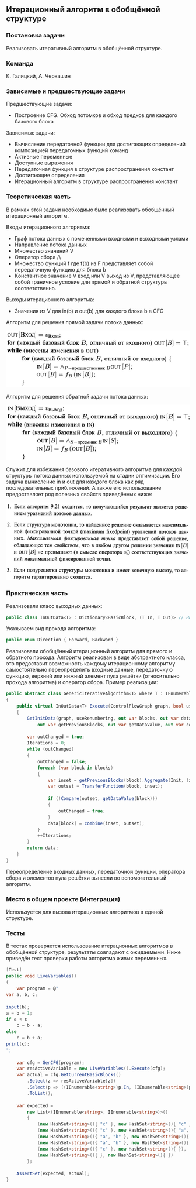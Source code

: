 ## Итерационный алгоритм в обобщённой структуре

### Постановка задачи

Реализовать итеративный алгоритм в обобщённой структуре.

### Команда

К. Галицкий, А. Черкашин

### Зависимые и предшествующие задачи

Предшествующие задачи:

* Построение CFG. Обход потомков и обход предков для каждого базового блока

Зависимые задачи:

* Вычисление передаточной функции для достигающих определений композицией передаточных функций команд
* Активные переменные
* Доступные выражения
* Передаточная функция в структуре распространения констант
* Достигающие определения
* Итерационный алгоритм в структуре распространения констант


### Теоретическая часть

В рамках этой задачи необходимо было реализовать обобщённый итерационный алгоритм.

Входы итерационного алгоритма:

* Граф потока данных с помеченными  входными и выходными узлами
* Направление потока данных
* Множество значений V
* Оператор сбора /\
* Множество функций f где f(b) из F представляет собой передаточную функцию для блока b
* Константное значение V вход или V выход из V, представляющее собой граничное условие для прямой и обратной структуры соответственно.

Выходы итерационного алгоритма:

* Значения из V для in(b) и out(b) для каждого блока b в CFG


Алгоритм для решения прямой задачи потока данных: 

![Прямая задача](3_GenericIterativeAlgorithm/pic2.JPG)

Алгоритм для решения обратной задачи потока данных: 

![Обратная задача](3_GenericIterativeAlgorithm/pic1.JPG)

Служит для избежания базового итеративного алгоритма для каждой структуры потока данных используемой на стадии оптимизации.
Его задача вычисление in и out для каждого блока как ряд последовательных приближений. А также его использование предоставляет ряд полезных свойств приведённых ниже:

![Свойства алгоритма](3_GenericIterativeAlgorithm/pic3.JPG)

### Практическая часть

Реализовали класс выходных данных:
```csharp
public class InOutData<T> : Dictionary<BasicBlock, (T In, T Out)> // Вид выходных данных вида (Базовый блок, (его входы, его выходы))
```

Указываем вид прохода алгоритма:
```csharp
public enum Direction { Forward, Backward }
```

Реализовали обобщённый итерационный алгоритм для прямого и обратного прохода. Алгоритм реализован в виде абстрактного класса, это предоставит возможность каждому итерационному алгоритму самостоятельно переопределить входные данные, передаточную функцию, верхний или нижний элемент пула решётки (относительно прохода алгоритма) и оператор сбора.
Пример реализации:
```csharp
public abstract class GenericIterativeAlgorithm<T> where T : IEnumerable
{
    public virtual InOutData<T> Execute(ControlFlowGraph graph, bool useRenumbering = true)
    {
        GetInitData(graph, useRenumbering, out var blocks, out var data,
            out var getPreviousBlocks, out var getDataValue, out var combine);

        var outChanged = true;
        Iterations = 0;
        while (outChanged)
        {
            outChanged = false;
            foreach (var block in blocks)
            {
                var inset = getPreviousBlocks(block).Aggregate(Init, (x, y) => CollectingOperator(x, getDataValue(y)));
                var outset = TransferFunction(block, inset);

                if (!Compare(outset, getDataValue(block)))
                {
                    outChanged = true;
                }
                data[block] = combine(inset, outset);
            }
            ++Iterations;
        }
        return data;
    }
}
```

Переопределение входных данных, передаточной функции, оператора сбора и элементов пула решётки вынесли во вспомогательный алгоритм.

### Место в общем проекте (Интеграция)

Используется для вызова итерационных алгоритмов в единой структуре.

### Тесты

В тестах проверяется использование итерационных алгоритмов в обобщённой структуре, результаты совпадают с ожидаемыми. Ниже приведён тест проверки работы алгоритма живых переменных.

```csharp
[Test]
public void LiveVariables()
{
    var program = @"
var a, b, c;

input(b);
a = b + 1;
if a < c
    c = b - a;
else
    c = b + a;
print(c);
";

    var cfg = GenCFG(program);
    var resActiveVariable = new LiveVariables().Execute(cfg);
    var actual = cfg.GetCurrentBasicBlocks()
        .Select(z => resActiveVariable[z])
        .Select(p => ((IEnumerable<string>)p.In, (IEnumerable<string>)p.Out))
        .ToList();

    var expected =
        new List<(IEnumerable<string>, IEnumerable<string>)>()
        {
            (new HashSet<string>(){ "c" }, new HashSet<string>(){ "c" }),
            (new HashSet<string>(){ "c" }, new HashSet<string>(){ "a", "b" }),
            (new HashSet<string>(){ "a", "b" }, new HashSet<string>(){ "c" }),
            (new HashSet<string>(){ "a", "b" }, new HashSet<string>(){ "c" }),
            (new HashSet<string>(){ "c" }, new HashSet<string>(){ }),
            (new HashSet<string>(){ }, new HashSet<string>(){ })
        };

    AssertSet(expected, actual);
}
```

